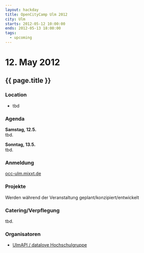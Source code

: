 ```yaml
---
layout: hackday
title: OpenCityCamp Ulm 2012
city: Ulm
starts: 2012-05-12 10:00:00
ends: 2012-05-13 18:00:00
tags:
  - upcoming
---
```

# 12. May 2012
## {{ page.title }}

### Location
- tbd

### Agenda

**Samstag, 12.5.**<br />
tbd.

**Sonntag, 13.5.**<br />
tbd.

### Anmeldung
[occ-ulm.mixxt.de](http://occ-ulm.mixxt.de/)

### Projekte
Werden während der Veranstaltung geplant/konzipiert/entwickelt

### Catering/Verpflegung
tbd.

### Organisatoren
- [UlmAPI / datalove Hochschulgruppe](http://ulmapi.de/)
